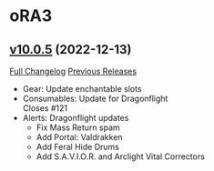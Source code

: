 # oRA3

## [v10.0.5](https://github.com/BigWigsMods/oRA3/tree/v10.0.5) (2022-12-13)
[Full Changelog](https://github.com/BigWigsMods/oRA3/compare/v10.0.4...v10.0.5) [Previous Releases](https://github.com/BigWigsMods/oRA3/releases)

- Gear: Update enchantable slots  
- Consumables: Update for Dragonflight  
    Closes #121  
- Alerts: Dragonflight updates  
    - Fix Mass Return spam  
    - Add Portal: Valdrakken  
    - Add Feral Hide Drums  
    - Add S.A.V.I.O.R. and Arclight Vital Correctors  
